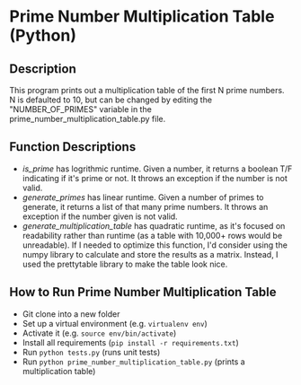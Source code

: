 # Prime Number Multiplication Table (Python)

## Description

This program prints out a multiplication table of the first N prime numbers. N is defaulted to 10, but can be changed by editing the "NUMBER_OF_PRIMES" variable in the prime_number_multiplication_table.py file.

## Function Descriptions
* _is_prime_ has logrithmic runtime. Given a number, it returns a boolean T/F indicating if it's prime or not. It throws an exception if the number is not valid. 
* _generate_primes_ has linear runtime. Given a number of primes to generate, it returns a list of that many prime numbers. It throws an exception if the number given is not valid.
* _generate_multiplication_table_ has quadratic runtime, as it's focused on readability rather than runtime (as a table with 10,000+ rows would be unreadable). If I needed to optimize this function, I'd consider using the numpy library to calculate and store the results as a matrix. Instead, I used the prettytable library to make the table look nice.

## How to Run Prime Number Multiplication Table

* Git clone into a new folder
* Set up a virtual environment (e.g. `virtualenv env`)
* Activate it (e.g. `source env/bin/activate`)
* Install all requirements (`pip install -r requirements.txt`)
* Run `python tests.py` (runs unit tests)
* Run `python prime_number_multiplication_table.py` (prints a multiplication table)
